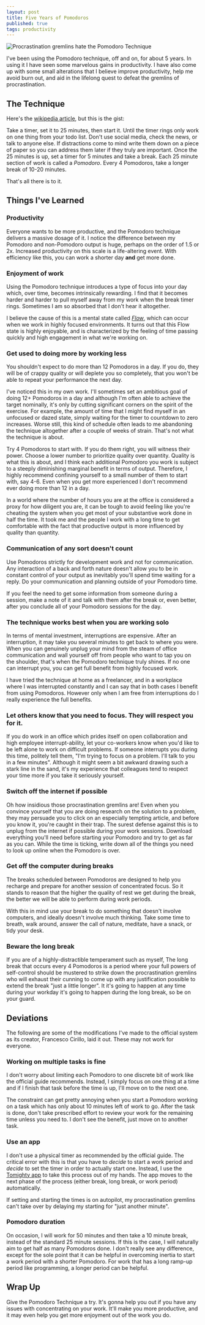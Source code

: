 ```yaml
---
layout: post
title: Five Years of Pomodoros
published: true
tags: productivity
---
```

![Procrastination gremlins hate the Pomodoro Technique](/images/five-years-of-pomodoros/pomodoro-gremlin.jpg)

I've been using the Pomodoro technique, off and on, for about 5 years. In using it I have seen some marvelous gains in productivity. I have also come up with some small alterations that I believe improve productivity, help me avoid burn out, and aid in the lifelong quest to defeat the gremlins of procrastination.

## The Technique

Here's the [wikipedia article](https://en.wikipedia.org/wiki/Pomodoro_Technique), but this is the gist:

Take a timer, set it to 25 minutes, then start it. Until the timer rings only work on one thing from your todo list. Don't use social media, check the news, or talk to anyone else. If distractions come to mind write them down on a piece of paper so you can address them later if they truly are important. Once the 25 minutes is up, set a timer for 5 minutes and take a break. Each 25 minute section of work is called a *Pomodoro*. Every 4 Pomodoros, take a longer break of 10-20 minutes.

That's all there is to it.  

## Things I've Learned

### Productivity

Everyone wants to be more productive, and the Pomodoro technique delivers a massive dosage of it. I notice the difference between my Pomodoro and non-Pomodoro output is huge, perhaps on the order of 1.5 or 2x. Increased productivity on this scale is a life-altering event. With efficiency like this, you can work a shorter day **and** get more done.

### Enjoyment of work

Using the Pomodoro technique introduces a type of focus into your day which, over time, becomes intrinsically rewarding. I find that it becomes harder and harder to pull myself away from my work when the break timer rings. Sometimes I am so absorbed that I don't hear it altogether.

I believe the cause of this is a mental state called [*Flow*](https://www.goodreads.com/book/show/66354.Flow), which can occur when we work in highly focused environments. It turns out that this Flow state is highly enjoyable, and is characterized by the feeling of time passing quickly and high engagement in what we're working on.

### Get used to doing more by working less

You shouldn't expect to do more than 12 Pomodoros in a day. If you do, they will be of crappy quality or will deplete you so completely, that you won't be able to repeat your performance the next day.

I've noticed this in my own work. I'll sometimes set an ambitious goal of doing 12+ Pomodoros in a day and although I'm often able to achieve the target nominally, it's only by cutting significant corners on the spirit of the exercise. For example, the amount of time that I might find myself in an unfocused or dazed state, simply waiting for the timer to countdown to zero increases. Worse still, this kind of schedule often leads to me abandoning the technique altogether after a couple of weeks of strain. That's not what the technique is about.

Try 4 Pomodoros to start with. If you do them right, you will witness their power. Choose a lower number to prioritize quality over quantity. Quality is what this is about, and I think each additional Pomodoro you work is subject to a steeply diminishing marginal benefit in terms of output. Therefore, I highly recommend confining yourself to a small number of them to start with, say 4-6. Even when you get more experienced I don't recommend ever doing more than 12 in a day.

In a world where the number of hours you are at the office is considered a proxy for how diligent you are, it can be tough to avoid feeling like you're cheating the system when you get most of your substantive work done in half the time. It took me and the people I work with a long time to get comfortable with the fact that productive output is more influenced by quality than quantity.

### Communication of any sort doesn't count

Use Pomodoros strictly for development work and not for communication. Any interaction of a back and forth nature doesn't allow you to be in constant control of your output as inevitably you'll spend time waiting for a reply. Do your communication and planning outside of your Pomodoro time.

If you feel the need to get some information from someone during a session, make a note of it and talk with them after the break or, even better, after you conclude all of your Pomodoro sessions for the day.


### The technique works best when you are working solo

In terms of mental investment, interruptions are expensive. After an interruption, it may take you several minutes to get back to where you were.  
When you can genuinely unplug your mind from the steam of office communication and wall yourself off from people who want to tap you on the shoulder, that's when the Pomodoro technique truly shines. If no one can interrupt you, you can get full benefit from highly focused work.

I have tried the technique at home as a freelancer, and in a workplace where I was interrupted constantly and I can say that in both cases I benefit from using Pomodoros. However only when I am free from interruptions do I really experience the full benefits.

### Let others know that you need to focus. They will respect you for it.

If you do work in an office which prides itself on open collaboration and high employee interrupt-ability, let your co-workers know when you'd like to be left alone to work on difficult problems. If someone interrupts you during this time, politely tell them, "I'm trying to focus on a problem. I'll talk to you in a few minutes". Although it might seem a bit awkward drawing such a stark line in the sand, it's my experience that colleagues tend to respect your time more if you take it seriously yourself.

### Switch off the internet if possible

Oh how insidious those procrastination gremlins are! Even when you convince yourself that you are doing research on the solution to a problem, they may persuade you to click on an especially tempting article, and before you know it, you're caught in their trap. The surest defense against this is to unplug from the internet if possible during your work sessions. Download everything you'll need before starting your Pomodoro and try to get as far as you can. While the time is ticking, write down all of the things you need to look up online when the Pomodoro is over.

### Get off the computer during breaks

The breaks scheduled between Pomodoros are designed to help you recharge and prepare for another session of concentrated focus. So it stands to reason that the higher the quality of rest we get during the break, the better we will be able to perform during work periods.

With this in mind use your break to do something that doesn't involve computers, and ideally doesn't involve much thinking. Take some time to breath, walk around, answer the call of nature, meditate, have a snack, or tidy your desk.

### Beware the long break

If you are of a highly-distractible temperament such as myself, The long break that occurs every 4 Pomodoros is a period where your full powers of self-control should be mustered to strike down the procrastination gremlins who will exhaust their cunning to come up with any justification possible to extend the break "just a little longer". It it's going to happen at any time during your workday it's going to happen during the long break, so be on your guard.

## Deviations

The following are some of the modifications I've made to the official system as its creator, Francesco Cirillo, laid it out. These may not work for everyone.

### Working on multiple tasks is fine

I don't worry about limiting each Pomodoro to one discrete bit of work like the official guide recommends. Instead, I simply focus on one thing at a time and if I finish that task before the time is up, I'll move on to the next one.

The constraint can get pretty annoying when you start a Pomodoro working on a task which has only about 10 minutes left of work to go. After the task is done, don't take prescribed effort to review your work for the remaining time unless you need to. I don't see the benefit, just move on to another task.

### Use an app

I don't use a physical timer as recommended by the official guide. The critical error with this is that you have to *decide* to start a work period and *decide* to set the timer in order to actually start one. Instead, I use the [Tomighty app](http://tomighty.org/) to take this process out of my hands. The app moves to the next phase of the process (either break, long break, or work period) automatically.

If setting and starting the times is on autopilot, my procrastination gremlins can't take over by delaying my starting for "just another minute".

### Pomodoro duration

On occasion, I will work for 50 minutes and then take a 10 minute break, instead of the standard 25 minute sessions. If this is the case, I will naturally aim to get half as many Pomodoros done. I don't really see any difference, except for the sole point that it can be helpful in overcoming inertia to start a work period with a shorter Pomodoro. For work that has a long ramp-up period like programming, a longer period can be helpful.

## Wrap Up
Give the Pomodoro Technique a try. It's gonna help you out if you have any issues with concentrating on your work. It'll make you more productive, and it may even help you get more enjoyment out of the work you do.
